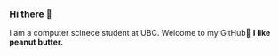 ### Hi there 👋

<!--
**Kyleetd/Kyleetd** is a ✨ _special_ ✨ repository because its `README.md` (this file) appears on your GitHub profile.

Here are some ideas to get you started:

- ⚡ Fun fact: I 
-->


I am a computer scinece student at UBC. Welcome to my GitHub💜 
**I like peanut butter.**
